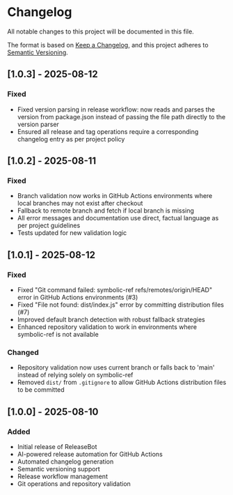 # Changelog

All notable changes to this project will be documented in this file.

The format is based on [Keep a Changelog](https://keepachangelog.com/en/1.0.0/),
and this project adheres to [Semantic Versioning](https://semver.org/spec/v2.0.0.html).

## [1.0.3] - 2025-08-12

### Fixed
- Fixed version parsing in release workflow: now reads and parses the version from package.json instead of passing the file path directly to the version parser
- Ensured all release and tag operations require a corresponding changelog entry as per project policy

## [1.0.2] - 2025-08-11

### Fixed
- Branch validation now works in GitHub Actions environments where local branches may not exist after checkout
- Fallback to remote branch and fetch if local branch is missing
- All error messages and documentation use direct, factual language as per project guidelines
- Tests updated for new validation logic

## [1.0.1] - 2025-08-12

### Fixed
- Fixed "Git command failed: symbolic-ref refs/remotes/origin/HEAD" error in GitHub Actions environments (#3)
- Fixed "File not found: dist/index.js" error by committing distribution files (#7)
- Improved default branch detection with robust fallback strategies
- Enhanced repository validation to work in environments where symbolic-ref is not available

### Changed
- Repository validation now uses current branch or falls back to 'main' instead of relying solely on symbolic-ref
- Removed `dist/` from `.gitignore` to allow GitHub Actions distribution files to be committed

## [1.0.0] - 2025-08-10

### Added
- Initial release of ReleaseBot
- AI-powered release automation for GitHub Actions
- Automated changelog generation
- Semantic versioning support
- Release workflow management
- Git operations and repository validation